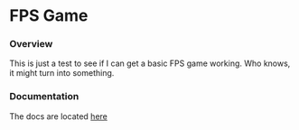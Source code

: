 # FPS Game

### Overview

This is just a test to see if I can get a basic FPS game working. Who knows, it might turn into something.

### Documentation

The docs are located [here](http://amittaigames.github.io/FPS)